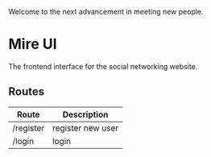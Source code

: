 Welcome to the next advancement in meeting new people.

# Mire UI
The frontend interface for the social networking website.

## Routes
| Route | Description |
| - | - |
| /register | register new user |
| /login | login |
